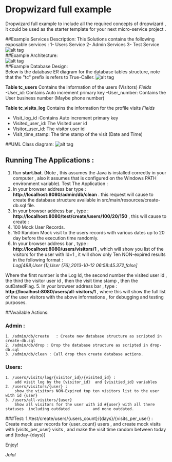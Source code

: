 # Dropwizard full example
Dropwizard full example to include all the required concepts of dropwizard , 
it could be used as the starter template  for your next micro-service project .

##Example Services Description:
This Solutions contains the following exposable services : 
1- Users Service 
2- Admin Services
3- Test Service  
![alt tag](https://github.com/kiswanij/drop-wizard-full-example/blob/master/design/services.PNG)  
##Example Architecture:  
![alt tag](https://github.com/kiswanij/drop-wizard-full-example/blob/master/design/archiecture.PNG)  
##Example Database Design:   
 Below is the database ER diagram for the database tables structure, note that the "tc" prefix is refers to True-Caller.
![alt tag](https://github.com/kiswanij/drop-wizard-full-example/blob/master/design/erd.PNG)  

**Table	tc_users**
Contains the information of  the users (Visitors)
*Fields*	
-User_id: Contains Auto increment primary key
-User_number: Contains the User business number (Maybe phone number)

**Table	tc_visits_log**
Contains the information for the profile visits 
*Fields*	
- Visit_log_id :Contains Auto increment primary key
- Visited_user_id: The Visited user id
- Visitor_user_id: The visitor user id
- Visit_time_stamp: The time stamp of the visit (Date and Time)

##UML Class diagram:
![alt tag](https://github.com/kiswanij/drop-wizard-full-example/blob/master/design/class-diagram.PNG)

## Running The Applications : 
1. Run **start.bat**. (Note , this assumes the Java is installed correctly in your computer , also it assumes that is configured on the Windows PATH environment variable).
Test The Application : 
2. In your browser address  bar type :  **http://localhost:8080/admin/db/clean** . this request will cause to create the database structure available in src/main/resources/create-db.sql file.
3. In your browser address bar , type : **http://localhost:8080/test/create/users/100/20/150** , this will cause to create : 
  1. 100 Mock User Records.
  2. 150 Random Mock visit to the users records  with various dates up to 20 day before the    execution time randomly.
4. In your browser address bar  , type : **http://localhost:8080/users/visitors/1** , which will show you list of the visitors for the user with Id=1 , it will show only Ten NON-expired results in the following format :  
		*Log[498,User (1),User (76),2013-10-12 06:58:45.372,false]* 

Where the first number is the Log Id, the second number the visited user id , the third the visitor user id , then the visit time stamp , then the outDatedFlag.
5. In your browser address bar  , type : **http://localhost:8080/users/all-visitors/1** , where this will show the full list of the user visitors with the above informations , for debugging and testing purposes.


##Available Actions: 
### Admin : 
	1. /admin/db/create   : Create new database structure as scripted in create-db.sql
	2. /admin/db/drop : Drop the database structure as scripted in drop-db.sql
	3. /admin/db/clean : Call drop then create database actions.

### Users: 
	1. /users/visits/log/{visitor_id}/{visited_id} : 
		add visit log by the {visitor_id}  and {visitied_id} variables
	2. /users/visitors/{user} : 
		show the visitors NON-Expired top ten visitors list to the user with id {user}
	3. /users/all-visitors/{user}
		Show all visitors for the user with id #{user} with all there statuses  including outdated 			and none outdated.
###Test: 
	1./test/create/users/{users_count}/{days}/{visits_per_user} : 
	Create mock user records for {user_count} users , and create mock visits with {visits_per_user} 	visits , and make the visit time random between today and (today-{days})

Enjoy!

*Jalal*
